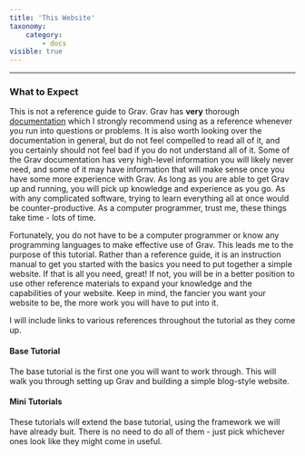 ```yaml
---
title: 'This Website'
taxonomy:
    category:
        - docs
visible: true
---
```


---
### What to Expect

This is not a reference guide to Grav. Grav has **very** thorough [documentation](https://learn.getgrav.org/16) which I strongly recommend using as a reference whenever you run into questions or problems. It is also worth looking over the documentation in general, but do not feel compelled to read all of it, and you certainly should not feel bad if you do not understand all of it. Some of the Grav documentation has very high-level information you will likely never need, and some of it may have information that will make sense once you have some more experience with Grav. As long as you are able to get Grav up and running, you will pick up knowledge and experience as you go. As with any complicated software, trying to learn everything all at once would be counter-productive. As a computer programmer, trust me, these things take time - lots of time.

Fortunately, you do not have to be a computer programmer or know any programming languages to make effective use of Grav. This leads me to the purpose of this tutorial. Rather than a reference guide, it is an instruction manual to get you started with the basics you need to put together a simple website. If that is all you need, great! If not, you will be in a better position to use other reference materials to expand your knowledge and the capabilities of your website. Keep in mind, the fancier you want your website to be, the more work you will have to put into it.

I will include links to various references throughout the tutorial as they come up.

#### **Base Tutorial**

The base tutorial is the first one you will want to work through. This will walk you through setting up Grav and building a simple blog-style website.

#### **Mini Tutorials**

These tutorials will extend the base tutorial, using the framework we will have already buit. There is no need to do all of them - just pick whichever ones look like they might come in useful.